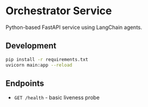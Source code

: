 # Orchestrator Service

Python-based FastAPI service using LangChain agents.

## Development

```bash
pip install -r requirements.txt
uvicorn main:app --reload
```

## Endpoints

- `GET /health` - basic liveness probe
